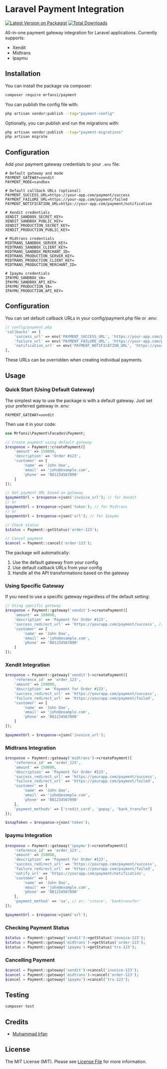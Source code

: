 # Laravel Payment Integration

[![Latest Version on Packagist](https://img.shields.io/packagist/v/mrfansi/payment.svg?style=flat-square)](https://packagist.org/packages/mrfansi/payment)
[![Total Downloads](https://img.shields.io/packagist/dt/mrfansi/payment.svg?style=flat-square)](https://packagist.org/packages/mrfansi/payment)

All-in-one payment gateway integration for Laravel applications. Currently supports:

- Xendit
- Midtrans
- Ipaymu

## Installation

You can install the package via composer:

```bash
composer require mrfansi/payment
```

You can publish the config file with:

```bash
php artisan vendor:publish --tag="payment-config"
```

Optionally, you can publish and run the migrations with:

```bash
php artisan vendor:publish --tag="payment-migrations"
php artisan migrate
```

## Configuration

Add your payment gateway credentials to your `.env` file:

```env
# Default gateway and mode
PAYMENT_GATEWAY=xendit
PAYMENT_MODE=sandbox

# Default callback URLs (optional)
PAYMENT_SUCCESS_URL=https://your-app.com/payment/success
PAYMENT_FAILURE_URL=https://your-app.com/payment/failed
PAYMENT_NOTIFICATION_URL=https://your-app.com/payment/notification

# Xendit credentials
XENDIT_SANDBOX_SECRET_KEY=
XENDIT_SANDBOX_PUBLIC_KEY=
XENDIT_PRODUCTION_SECRET_KEY=
XENDIT_PRODUCTION_PUBLIC_KEY=

# Midtrans credentials
MIDTRANS_SANDBOX_SERVER_KEY=
MIDTRANS_SANDBOX_CLIENT_KEY=
MIDTRANS_SANDBOX_MERCHANT_ID=
MIDTRANS_PRODUCTION_SERVER_KEY=
MIDTRANS_PRODUCTION_CLIENT_KEY=
MIDTRANS_PRODUCTION_MERCHANT_ID=

# Ipaymu credentials
IPAYMU_SANDBOX_VA=
IPAYMU_SANDBOX_API_KEY=
IPAYMU_PRODUCTION_VA=
IPAYMU_PRODUCTION_API_KEY=
```

## Configuration

You can set default callback URLs in your config/payment.php file or .env:

```php
// config/payment.php
'callbacks' => [
    'success_url' => env('PAYMENT_SUCCESS_URL', 'https://your-app.com/payment/success'),
    'failure_url' => env('PAYMENT_FAILURE_URL', 'https://your-app.com/payment/failed'),
    'notification_url' => env('PAYMENT_NOTIFICATION_URL', 'https://your-app.com/payment/notification'),
],
```

These URLs can be overridden when creating individual payments.

## Usage

### Quick Start (Using Default Gateway)

The simplest way to use the package is with a default gateway. Just set your preferred gateway in .env:

```env
PAYMENT_GATEWAY=xendit
```

Then use it in your code:

```php
use Mrfansi\Payment\Facades\Payment;

// Create payment using default gateway
$response = Payment::createPayment([
    'amount' => 150000,
    'description' => 'Order #123',
    'customer' => [
        'name' => 'John Doe',
        'email' => 'john@example.com',
        'phone' => '081234567890'
    ]
]);

// Get payment URL based on gateway
$paymentUrl = $response->json('invoice_url'); // for Xendit
// or
$paymentUrl = $response->json('token'); // for Midtrans
// or
$paymentUrl = $response->json('url'); // for Ipaymu

// Check status
$status = Payment::getStatus('order-123');

// Cancel payment
$cancel = Payment::cancel('order-123');
```

The package will automatically:

1. Use the default gateway from your config
2. Use default callback URLs from your config
3. Handle all the API transformations based on the gateway

### Using Specific Gateway

If you need to use a specific gateway regardless of the default setting:

```php
// Using specific gateway
$response = Payment::gateway('xendit')->createPayment([
    'amount' => 100000,
    'description' => 'Payment for Order #123',
    'success_redirect_url' => 'https://yourapp.com/payment/success', // Override default callback
    'customer' => [
        'name' => 'John Doe',
        'email' => 'john@example.com',
        'phone' => '081234567890'
    ]
]);
```

### Xendit Integration

```php
$response = Payment::gateway('xendit')->createPayment([
    'reference_id' => 'order_123',
    'amount' => 150000,
    'description' => 'Payment for Order #123',
    'success_redirect_url' => 'https://yourapp.com/payment/success',
    'failure_redirect_url' => 'https://yourapp.com/payment/failed',
    'customer' => [
        'name' => 'John Doe',
        'email' => 'john@example.com',
        'phone' => '081234567890'
    ]
]);

$paymentUrl = $response->json('invoice_url');
```

### Midtrans Integration

```php
$response = Payment::gateway('midtrans')->createPayment([
    'reference_id' => 'order_123',
    'amount' => 150000,
    'description' => 'Payment for Order #123',
    'success_redirect_url' => 'https://yourapp.com/payment/success',
    'failure_redirect_url' => 'https://yourapp.com/payment/failed',
    'customer' => [
        'name' => 'John Doe',
        'email' => 'john@example.com',
        'phone' => '081234567890'
    ],
    'payment_methods' => ['credit_card', 'gopay', 'bank_transfer']
]);

$snapToken = $response->json('token');
```

### Ipaymu Integration

```php
$response = Payment::gateway('ipaymu')->createPayment([
    'reference_id' => 'order_123',
    'amount' => 150000,
    'description' => 'Payment for Order #123',
    'success_redirect_url' => 'https://yourapp.com/payment/success',
    'failure_redirect_url' => 'https://yourapp.com/payment/failed',
    'notify_url' => 'https://yourapp.com/payment/notification',
    'customer' => [
        'name' => 'John Doe',
        'email' => 'john@example.com',
        'phone' => '081234567890'
    ],
    'payment_method' => 'va', // or: 'cstore', 'banktransfer'
]);

$paymentUrl = $response->json('url');
```

### Checking Payment Status

```php
$status = Payment::gateway('xendit')->getStatus('invoice-123');
$status = Payment::gateway('midtrans')->getStatus('order-123');
$status = Payment::gateway('ipaymu')->getStatus('trx-123');
```

### Cancelling Payment

```php
$cancel = Payment::gateway('xendit')->cancel('invoice-123');
$cancel = Payment::gateway('midtrans')->cancel('order-123');
$cancel = Payment::gateway('ipaymu')->cancel('trx-123');
```

## Testing

```bash
composer test
```

## Credits

- [Muhammad Irfan](https://github.com/mrfansi)

## License

The MIT License (MIT). Please see [License File](LICENSE.md) for more information.
